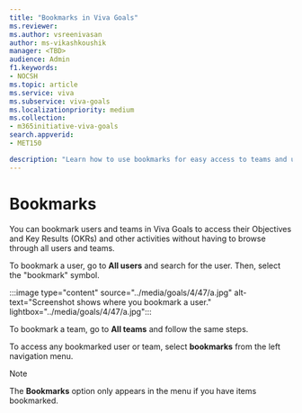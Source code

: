 ```yaml
---
title: "Bookmarks in Viva Goals"
ms.reviewer: 
ms.author: vsreenivasan
author: ms-vikashkoushik
manager: <TBD>
audience: Admin
f1.keywords:
- NOCSH
ms.topic: article
ms.service: viva
ms.subservice: viva-goals
ms.localizationpriority: medium
ms.collection:  
- m365initiative-viva-goals
search.appverid:
- MET150

description: "Learn how to use bookmarks for easy access to teams and users."
---
```


# Bookmarks 

You can bookmark users and teams in Viva Goals to access their Objectives and Key Results (OKRs) and other activities without having to browse through all users and teams.

To bookmark a user, go to **All users** and search for the user. Then, select the "bookmark" symbol.

:::image type="content" source="../media/goals/4/47/a.jpg" alt-text="Screenshot shows where you bookmark a user." lightbox="../media/goals/4/47/a.jpg":::

To bookmark a team, go to **All teams** and follow the same steps.

To access any bookmarked user or team, select **bookmarks** from the left navigation menu.

> [!NOTE]
> The **Bookmarks** option only appears in the menu if you have items bookmarked.
